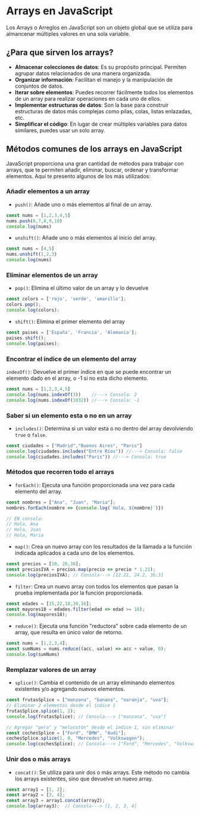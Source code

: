 # Arrays en JavaScript

Los Arrays o Arreglos en JavaScript son un objeto global que se utiliza para almancenar múltiples valores en una sola variable.

## ¿Para que sirven los arrays?

- **Almacenar colecciones de datos**: Es su propósito principal. Permiten agrupar datos relacionados de una manera organizada.
- **Organizar información**: Facilitan el manejo y la manipulación de conjuntos de datos.
- **Iterar sobre elementos**: Puedes recorrer fácilmente todos los elementos de un array para realizar operaciones en cada uno de ellos.
- **Implementar estructuras de datos**: Son la base para construir estructuras de datos más complejas como pilas, colas, listas enlazadas, etc.
- **Simplificar el código**: En lugar de crear múltiples variables para datos similares, puedes usar un solo array.

## Métodos comunes de los arrays en JavaScript

JavaScript proporciona una gran cantidad de métodos para trabajar con arrays, que te permiten añadir, eliminar, buscar, ordenar y transformar elementos. Aquí te presento algunos de los más utilizados:

### Añadir elementos a un array

- `push()`: Añade uno o más elementos al final de un array.

```js
const nums = [1,2,3,4,5]
nums.push(6,7,8,9,10)
console.log(nums)
```
- `unshift()`: Añade uno o más elementos al inicio del array.

```js
const nums = [4,5]
nums.unshift(1,2,3)
console.log(nums)
```
### Eliminar elementos de un array

- `pop()`: Elimina el último valor de un array y lo devuelve
```js
const colors = ['rojo', 'verde', 'amarillo'];
colors.pop();
console.log(colors);
```

- `shift()`: Elimina el primer elemento del array
```js
const paises = ['España', 'Francia', 'Alemania'];
paises.shift();
console.log(paises);
```

### Encontrar el índice de un elemento del array

`indexOf()`: Devuelve el primer índice en que se puede encontrar un elemento dado en el array, o -1 si no esta dicho elemento.

```js
const nums = [1,2,3,4,5]
console.log(nums.indexOf(3))    //---> Consola: 2
console.log(nums.indexOf(1032)) //---> Consola: -1
```

### Saber si un elemento esta o no en un array

- `includes()`: Determina si un valor esta o no dentro del array devolviendo `true` o `false`.

```js
const ciudades = ["Madrid","Buenos Aires", "Paris"]
console.log(ciudades.includes("Entre Ríos")) //---> Consola: false
console.log(ciudades.includes("Paris")) //---> Consola: true
```

### Métodos que recorren todo el arrays

- `forEach()`: Ejecuta una función proporcionada una vez para cada elemento del array.

```js
const nombres = ["Ana", "Juan", "Maria"];
nombres.forEach(nombre => {console.log(`Hola, ${nombre}`)})

// EN consola: 
// Hola, Ana
// Hola, Juan
// Hola, Maria
```

- `map()`: Crea un nuevo array con los resultados de la llamada a la función indicada aplicados a cada uno de los elementos.

```js
const precios = [10, 20,30];
const preciosIVA = precios.map(precio => precio * 1.21);
console.log(preciosIVA); // Consola---> [12.21, 24.2, 36.3]
```
- `filter`: Crea un nuevo array con todos los elementos que pasan la prueba implementada por la función proporcionada.

```js
const edades = [15,22,18,30,16];
const mayores18 = edades.filter(edad => edad >= 18);
console.log(mayores18);
```
- `reduce()`: Ejecuta una función "reductora" sobre cada elemento de un array, que resulta en único valor de retorno.

```js
const nums = [1,2,3,4];
const sumNums = nums.reduce((acc, value) => acc + value, 0);
console.log(sumNums)
```

### Remplazar valores de un array

- `splice()`: Cambia el contenido de un array eliminando elementos existentes y/o agregando nuevos elementos.

```js
const frutasSplice = ["manzana", "banana", "naranja", "uva"];
// Eliminar 2 elementos desde el índice 1
frutasSplice.splice(1, 2);
console.log(frutasSplice); // Consola---> ["manzana", "uva"]

// Agregar "pera" y "melocotón" desde el índice 1, sin eliminar
const cochesSplice = ["Ford", "BMW", "Audi"];
cochesSplice.splice(1, 0, "Mercedes", "Volkswagen");
console.log(cochesSplice); // Consola---> ["Ford", "Mercedes", "Volkswagen", "BMW", "Audi"]
```
### Unir dos o más arrays

- `concat()`: Se utiliza para unir dos o más arrays. Este método no cambia los arrays existentes, sino que devuelve un nuevo array.

```js
const array1 = [1, 2];
const array2 = [3, 4];
const array3 = array1.concat(array2);
console.log(array3);  // Consola---> [1, 2, 3, 4]
```